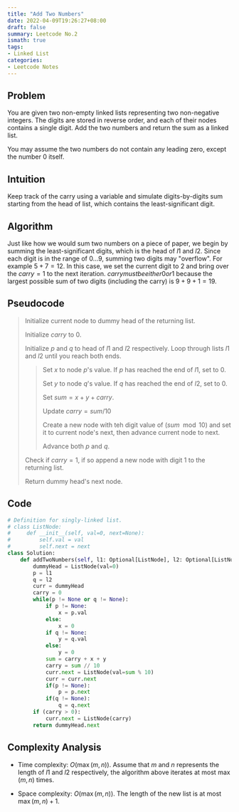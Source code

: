 ```yaml
---
title: "Add Two Numbers"
date: 2022-04-09T19:26:27+08:00
draft: false
summary: Leetcode No.2
ismath: true
tags:
- Linked List
categories:
- Leetcode Notes
---
```

## Problem
You are given two non-empty linked lists representing two non-negative integers. The digits are stored in reverse order, and each of their nodes contains a single digit. Add the two numbers and return the sum as a linked list.

You may assume the two numbers do not contain any leading zero, except the number 0 itself.

## Intuition
Keep track of the carry using a variable and simulate digits-by-digits sum starting from the head of list, which contains the least-significant digit.

## Algorithm
Just like how we would sum two numbers on a piece of paper, we begin by summing the least-significant digits, which is the head of $l1$ and $l2$. Since each digit is in the range of 0...9, summing two digits may "overflow". For example $5+7=12$. In this case, we set the current digit to 2 and bring over the $carry=1$ to the next iteration. $carry must be either 0 or 1$ because the largest possible sum of two digits (including the carry) is $9+9+1=19$.

## Pseudocode
> Initialize current node to dummy head of the returning list.
>
> Initialize $carry$ to 0.
>
> Initialize $p$ and $q$ to head of $l1$ and $l2$ respectively.
> Loop through lists $l1$ and $l2$ until you reach both ends.
>
>> Set $x$ to node $p$'s value. If $p$ has reached the end of $l1$, set to 0.
>>
>> Set $y$ to node $q$'s value. If $q$ has reached the end of $l2$, set to 0.
>> 
>> Set $sum=x+y+carry$.
>>
>> Update $carry = sum/10$
>>
>> Create a new node with teh digit value of ($sum\mod{10}$) and set it to current node's next, then advance current node to next.
>>
>> Advance both $p$ and $q$.
>
> Check if $carry=1$, if so append a new node with digit 1 to the returning list.
> 
> Return dummy head's next node.


## Code
```python
# Definition for singly-linked list.
# class ListNode:
#     def __init__(self, val=0, next=None):
#         self.val = val
#         self.next = next
class Solution:
    def addTwoNumbers(self, l1: Optional[ListNode], l2: Optional[ListNode]) -> Optional[ListNode]:
        dummyHead = ListNode(val=0)
        p = l1
        q = l2
        curr = dummyHead
        carry = 0
        while(p != None or q != None):
            if p != None:
                x = p.val
            else:
                x = 0
            if q != None:
                y = q.val
            else:
                y = 0
            sum = carry + x + y
            carry = sum // 10
            curr.next = ListNode(val=sum % 10)
            curr = curr.next
            if(p != None):
                p = p.next
            if(q != None):
                q = q.next
        if (carry > 0):
            curr.next = ListNode(carry)
        return dummyHead.next
```

## Complexity Analysis
- Time complexity: $O(\max{(m,n)})$. Assume that $m$ and $n$ represents the length of $l1$ and $l2$ respectively, the algorithm above iterates at most $\max{(m,n)}$ times.

- Space complexity: $O(\max{(m,n)})$. The length of the new list is at most $\max{(m,n)}+1$.